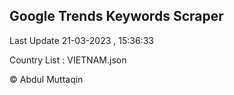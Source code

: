 

## Google Trends Keywords Scraper 
 
Last Update 21-03-2023 , 15:36:33

Country List :
VIETNAM.json



© Abdul Muttaqin 
